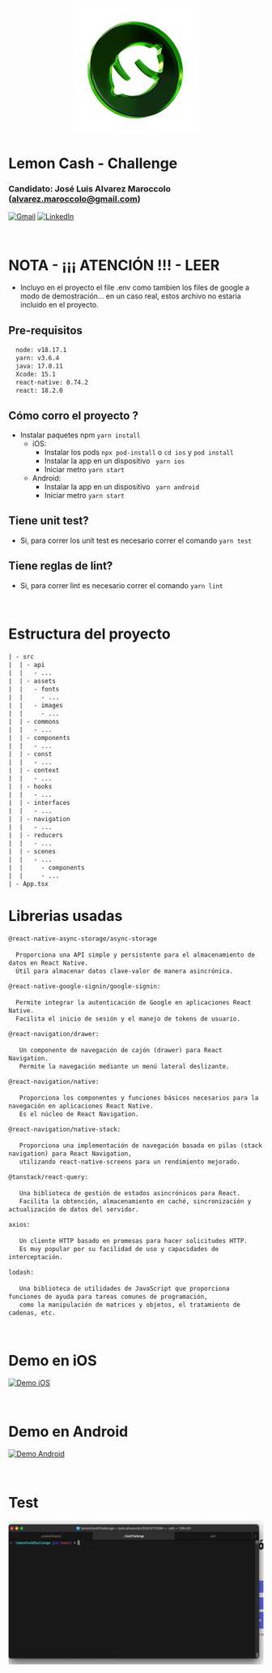 
<div align="center">
   <img src="./doc/lemon.webp" width="250" /> 
</div>

# Lemon Cash - Challenge 

### Candidato: José Luis Alvarez Maroccolo (alvarez.maroccolo@gmail.com)

[![Gmail](https://img.shields.io/badge/-GMAIL-D14836?style=for-the-badge&logo=gmail&logoColor=white)](mailto:alvarez.maroccolo@gmail.com)
[![LinkedIn](https://img.shields.io/badge/-LINKEDIN-0077B5?style=for-the-badge&logo=linkedin&logoColor=white)](https://www.linkedin.com/in/jose-alvarez-maroccolo-07199417)

<br>

 # NOTA - ¡¡¡ ATENCIÓN !!! - LEER
- Incluyo en el proyecto el file .env como tambien los files de google a modo de demostración... en un caso real, estos archivo no estaria incluido en el proyecto.

## Pre-requisitos

 ```
   node: v18.17.1
   yarn: v3.6.4
   java: 17.0.11
   Xcode: 15.1
   react-native: 0.74.2
   react: 18.2.0
 ```

 ## Cómo corro el proyecto ?
 * Instalar paquetes npm ```yarn install ```
   * iOS:
      - Instalar los pods ``` npx pod-install ``` o ``` cd ios ``` y ``` pod install ```
      - Instalar la app en un dispositivo ``` yarn ios```
      - Iniciar metro ``` yarn start ```
   * Android:
      - Instalar la app en un dispositivo ``` yarn android```
      - Iniciar metro ``` yarn start ```

 ## Tiene unit test?
  * Si, para correr los unit test es necesario correr el comando ``` yarn test ```

 ## Tiene reglas de lint?
  * Si, para correr lint es necesario correr el comando ``` yarn lint ```

<br>

# Estructura del proyecto

```
| - src
|  | - api
|  |   - ...
|  | - assets
|  |   - fonts
|  |     - ...
|  |   - images
|  |     - ...
|  | - commons
|  |   - ...
|  | - components
|  |   - ...
|  | - const
|  |   - ...
|  | - context
|  |   - ...
|  | - hooks
|  |   - ...
|  | - interfaces
|  |   - ...
|  | - navigation
|  |   - ...
|  | - reducers
|  |   - ...
|  | - scenes
|  |   - ...
|  |     - components
|  |     - ...
| - App.tsx 
```

 # Librerias usadas
 ```
 @react-native-async-storage/async-storage

   Proporciona una API simple y persistente para el almacenamiento de datos en React Native. 
   Útil para almacenar datos clave-valor de manera asincrónica.
```
 ```
@react-native-google-signin/google-signin:

   Permite integrar la autenticación de Google en aplicaciones React Native. 
   Facilita el inicio de sesión y el manejo de tokens de usuario.
```
```
@react-navigation/drawer:

   Un componente de navegación de cajón (drawer) para React Navigation. 
   Permite la navegación mediante un menú lateral deslizante.
```
```
@react-navigation/native:

   Proporciona los componentes y funciones básicos necesarios para la navegación en aplicaciones React Native. 
   Es el núcleo de React Navigation.
```
```
@react-navigation/native-stack:

   Proporciona una implementación de navegación basada en pilas (stack navigation) para React Navigation, 
   utilizando react-native-screens para un rendimiento mejorado.
```
```
@tanstack/react-query:

   Una biblioteca de gestión de estados asincrónicos para React. 
   Facilita la obtención, almacenamiento en caché, sincronización y actualización de datos del servidor.
```
```
axios:

   Un cliente HTTP basado en promesas para hacer solicitudes HTTP. 
   Es muy popular por su facilidad de uso y capacidades de interceptación.
```
```
lodash:

   Una biblioteca de utilidades de JavaScript que proporciona funciones de ayuda para tareas comunes de programación,
   como la manipulación de matrices y objetos, el tratamiento de cadenas, etc.
 ```

<br>

# Demo en iOS

[![Demo iOS](./doc/ios.gif)](https://www.youtube.com/shorts/RpYS4cKRb8U)

<br>

# Demo en Android

[![Demo Android](./doc/android.gif)](https://www.youtube.com/shorts/izjybvaCJOo)

<br>

# Test

[![Demo Test](./doc/test.gif)](https://www.youtube.com/watch?v=jsv5PtpCHvc)
